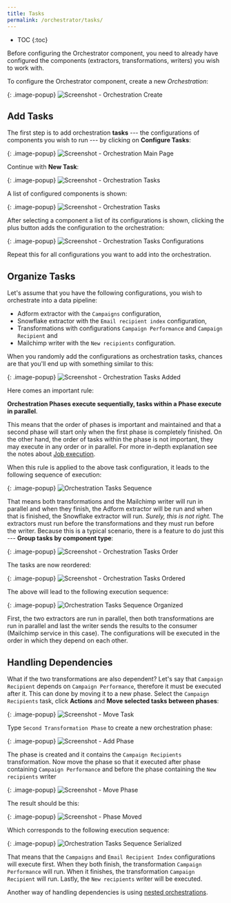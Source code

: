 ```yaml
---
title: Tasks
permalink: /orchestrator/tasks/
---
```


* TOC
{:toc}

Before configuring the Orchestrator component, you need to already have configured the components
(extractors, transformations, writers) you wish to work with.

To configure the Orchestrator component, create a new *Orchestration*:

{: .image-popup}
![Screenshot - Orchestration Create](/orchestrator/tasks/configuration-create.png)

## Add Tasks
The first step is to add orchestration **tasks** --- the configurations of components you wish to run --- by clicking on **Configure Tasks**:

{: .image-popup}
![Screenshot - Orchestration Main Page](/orchestrator/tasks/orchestration-main-1.png)

Continue with **New Task**:

{: .image-popup}
![Screenshot - Orchestration Tasks](/orchestrator/tasks/tasks-1.png)

A list of configured components is shown:

{: .image-popup}
![Screenshot - Orchestration Tasks](/orchestrator/tasks/tasks-list-1.png)

After selecting a component a list of its configurations is shown, clicking the plus button adds the configuration to the orchestration:

{: .image-popup}
![Screenshot - Orchestration Tasks Configurations](/orchestrator/tasks/tasks-list-2.png)

Repeat this for all configurations you want to add into the orchestration.

## Organize Tasks
Let's assume that you have the following configurations, you wish to orchestrate into a data pipeline:

- Adform extractor with the `Campaigns` configuration,
- Snowflake extractor with the `Email recipient index` configuration,
- Transformations with configurations `Campaign Performance` and `Campaign Recipient` and
- Mailchimp writer with the `New recipients` configuration.

When you randomly add the configurations as orchestration tasks, chances are that you'll end up with something similar to this:

{: .image-popup}
![Screenshot - Orchestration Tasks Added](/orchestrator/tasks/tasks-2.png)

Here comes an important rule: 

**Orchestration Phases execute sequentially, tasks within a Phase execute in parallel**.

This means that the order of phases is important and maintained and that a second phase will start only when the first 
phase is completely finished. On the other hand, the order of tasks within the phase is not important, they may execute 
in any order or in parallel. For more in-depth explanation see the notes about 
[Job execution](/orchestrator/running/#orchestration-execution).

When this rule is applied to the above task configuration, it leads to the following sequence of execution:

{: .image-popup}
![Orchestration Tasks Sequence](/orchestrator/tasks/orchestration-sequence-1.png)

That means both transformations and the Mailchimp writer will run in parallel and when they finish, the Adform extractor will be run and
when that is finished, the Snowflake extractor will run.
*Surely, this is not right.* The extractors must run before the transformations and they must run before the writer. Because this is a typical
scenario, there is a feature to do just this --- **Group tasks by component type**:

{: .image-popup}
![Screenshot - Orchestration Tasks Order](/orchestrator/tasks/tasks-3.png)

The tasks are now reordered:

{: .image-popup}
![Screenshot - Orchestration Tasks Ordered](/orchestrator/tasks/tasks-4.png)

The above will lead to the following execution sequence:

{: .image-popup}
![Orchestration Tasks Sequence Organized](/orchestrator/tasks/orchestration-sequence-2.png)

First, the two extractors are run in parallel, then both transformations are run in parallel and last the writer sends the results to the consumer
(Mailchimp service in this case). The configurations will be executed in the order in which they depend on each other.

## Handling Dependencies
What if the two transformations are also dependent? Let's say that `Campaign Recipient` depends on `Campaign Performance`, therefore it must be
executed after it. This can done by moving it to a new phase. Select the `Campaign Recipients` task, click **Actions**
and **Move selected tasks between phases**:

{: .image-popup}
![Screenshot - Move Task](/orchestrator/tasks/tasks-5.png)

Type `Second Transformation Phase` to create a new orchestration phase:

{: .image-popup}
![Screenshot - Add Phase](/orchestrator/tasks/phase-name.png)

The phase is created and it contains the `Campaign Recipients` transformation. Now move the phase so that it executed after phase
containing `Campaign Performance` and before the phase containing the `New recipients` writer

{: .image-popup}
![Screenshot - Move Phase](/orchestrator/tasks/tasks-6.png)

The result should be this:

{: .image-popup}
![Screenshot - Phase Moved](/orchestrator/tasks/tasks-7.png)

Which corresponds to the following execution sequence:

{: .image-popup}
![Orchestration Tasks Sequence Serialized](/orchestrator/tasks/orchestration-sequence-3.png)

That means that the `Campaigns` and `Email Recipient Index` configurations will execute first. When they both finish,
the transformation `Campaign Performance` will run. When it finishes, the transformation `Campaign Recipient`
will run. Lastly, the `New recipients` writer will be executed.

Another way of handling dependencies is using [nested orchestrations](/orchestrator/tasks/nesting/).
